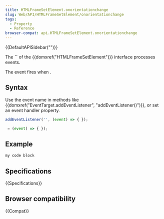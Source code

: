 ```yaml
---
title: HTMLFrameSetElement.onorientationchange
slug: Web/API/HTMLFrameSetElement/onorientationchange
tags:
  - Property
  - Reference
browser-compat: api.HTMLFrameSetElement.onorientationchange
---
```

{{DefaultAPISidebar("")}}

The **``** of the {{domxref("HTMLFrameSetElement")}} interface processes  events.

The  event fires when .

## Syntax

Use the event name in methods like {{domxref("EventTarget.addEventListener", "addEventListener()")}}, or set an event handler property.

```js
addEventListener('', (event) => { });

 = (event) => { });
```

## Example

```js
my code block
```

## Specifications

{{Specifications}}

## Browser compatibility

{{Compat}}

